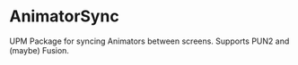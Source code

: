 # AnimatorSync
UPM Package for syncing Animators between screens. Supports PUN2 and (maybe) Fusion.
